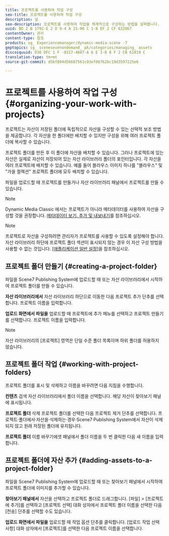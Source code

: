```yaml
---
title: 프로젝트를 사용하여 작업 구성
seo-title: 프로젝트를 사용하여 작업 구성
description: 널
seo-description: 프로젝트를 사용하여 작업을 체계적으로 구성하는 방법을 살펴봅니다.
uuid: BD 2 B 1792-E 2 D 9-4 A 15-90 C 1-8 EF 2 CF 632867
contentOwner: 관리
content-type: 참조
products: sg_ Experiencemanager/dynamic-media-scene -7
geptopics: sg_ scenesevenondemand_ pk/categories/managing_ assets
discoiquuid: 036 DFC 1 F -8317-4887-A 6 E 1-D 8 F 2 CB 61819 C
translation-type: tm+mt
source-git-commit: d5bf894d56687561c93ef08762bc19d3597225e6

---
```



# 프로젝트를 사용하여 작업 구성{#organizing-your-work-with-projects}

프로젝트는 자산이 저장된 폴더에 독립적으로 자산을 구성할 수 있는 선택적 보조 방법을 제공합니다. 각 자산을 한 폴더에만 배치할 수 있지만 구성을 위해 여러 프로젝트 폴더에 복사할 수 있습니다.

프로젝트 폴더를 만든 후 이 폴더에 자산을 배치할 수 있습니다. 그러나 프로젝트에 있는 자산은 실제로 자산이 저장되어 있는 자산 라이브러리 폴더의 포인터입니다. 각 자산을 여러 프로젝트에 배치할 수 있습니다. 예를 들어 블라우스 이미지 하나를 "블라우스" 및 "가을 컬렉션" 프로젝트 폴더에 모두 배치할 수 있습니다.

파일을 업로드할 때 프로젝트를 만들거나 자산 라이브러리 패널에서 프로젝트를 만들 수 있습니다.

>[!NOTE]
>
>Dynamic Media Classic 에서는 프로젝트가 아니라 메타데이터를 사용하여 자산을 구성할 것을 권장합니다. [메타데이터 보기, 추가 및 내보내기](viewing-adding-exporting-metadata.md)를 참조하십시오.

>[!NOTE]
>
>프로젝트로 자산을 구성하려면 관리자가 프로젝트를 사용할 수 있도록 설정해야 합니다. 자산 라이브러리 하단에 프로젝트 폴더 섹션이 표시되지 않는 경우 이 자산 구성 방법을 사용할 수 없는 것입니다. [[애플리케이션 일반 설정]](application-setup.md#general-settings)을 참조하십시오.

## 프로젝트 폴더 만들기 {#creating-a-project-folder}

파일을 Scene7 Publishing System에 업로드할 때 또는 자산 라이브러리에서 시작하여 프로젝트 폴더를 만들 수 있습니다.

**자산 라이브러리에서** 자산 라이브러리 하단으로 이동한 다음 프로젝트 추가 단추를 선택합니다. 프로젝트 이름을 입력합니다.

**업로드 화면에서 파일을** 업로드할 때 프로젝트에 추가 메뉴를 선택하고 프로젝트 만들기를 선택합니다. 프로젝트 이름을 입력합니다.

>[!NOTE]
>
>자산 라이브러리의 [프로젝트] 영역은 단일 수준 폴더 목록이며 하위 폴더를 허용하지 않습니다.

## 프로젝트 폴더 작업 {#working-with-project-folders}

프로젝트 폴더를 표시 및 삭제하고 이름을 바꾸려면 다음 지침을 수행합니다.

**컨텐츠** 검색 자산 라이브러리에서 폴더 이름을 선택합니다. 해당 자산이 찾아보기 패널에 표시됩니다.

**프로젝트 폴더** 삭제 프로젝트 폴더를 선택한 다음 프로젝트 제거 단추를 선택합니다. 프로젝트·폴더에서·자산을·삭제하는·경우·Scene7·Publishing System에서 자산이 삭제되지 않고 원래 저장된 폴더에 유지됩니다.

**프로젝트 폴더** 이름 바꾸기에셋 패널에서 폴더 이름을 두 번 클릭한 다음 새 이름을 입력합니다.

## 프로젝트 폴더에 자산 추가 {#adding-assets-to-a-project-folder}

파일을 Scene7 Publishing System에 업로드할 때 또는 찾아보기 패널에서 시작하여 프로젝트 폴더에 이미지를 추가할 수 있습니다.

**찾아보기 패널에서** 자산을 선택하고 프로젝트 폴더로 드래그합니다. [파일] &gt; [프로젝트에 추가]를 선택하고 [프로젝트 선택] 대화 상자에서 프로젝트 폴더 이름을 선택한 다음 [전송] 단추를 선택할 수도 있습니다.

**업로드 화면에서 파일을** 업로드할 때 작업 옵션 단추를 클릭합니다. [업로드 작업 선택 사항] 대화 상자에서 [프로젝트]를 선택한 다음 프로젝트 이름을 선택합니다.
